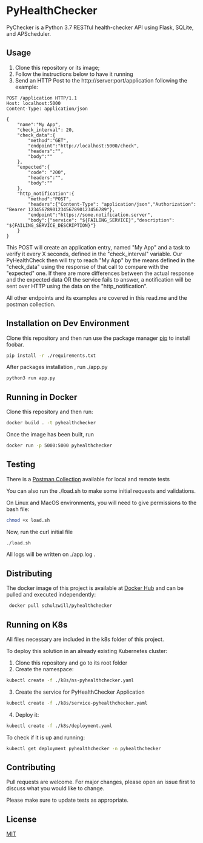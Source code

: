 # PyHealthChecker

PyChecker is a Python 3.7 RESTful health-checker API using Flask, SQLite, and APScheduler. 

## Usage

1) Clone this repository or its image;
2) Follow the instructions below to have it running
3) Send an HTTP Post to the http://server:port/application following the example:

```
POST /application HTTP/1.1
Host: localhost:5000
Content-Type: application/json

{
    "name":"My App",
    "check_interval": 20,
    "check_data":{
    	"method":"GET",
        "endpoint":"http://localhost:5000/check",
    	"headers":"",
    	"body":""
    },
    "expected":{
    	"code": "200",
    	"headers":"",
    	"body":""
    },
    "http_notification":{
    	"method":"POST",
    	"headers":{"Content-Type": "application/json","Authorization": "Bearer 12345678901234567890123456789"},
    	"endpoint":"https://some.notification.server",
    	"body":{"service": "${FAILING_SERVICE}","description": "${FAILING_SERVICE_DESCRIPTION}"}
    }
}
```
This POST will create an application entry, named "My App" and a task to verify it every X seconds, defined in the "check_interval" variable.
Our PyHealthCheck then will try to reach "My App" by the means defined in the "check_data" using the response of that call to compare with the "expected" one. If there are more differences between the actual response and the expected data OR the service fails to answer, a notification will be sent over HTTP using the data on the "http_notification".


All other endpoints and its examples are covered in this read.me and the postman collection.

## Installation on Dev Environment

Clone this repository and then run use the package manager [pip](https://pip.pypa.io/en/stable/) to install foobar.

```bash
pip install -r ./requirements.txt
```
After packages installation , run ./app.py
```bash
python3 run app.py
```


## Running in Docker

Clone this repository and then run:
```bash
docker build . -t pyhealthchecker
```

Once the image has been built, run
```bash
docker run -p 5000:5000 pyhealthchecker
```

## Testing
There is a [Postman Collection](https://www.getpostman.com/collections/6e3e8503d5700333b99f) available for local and remote tests

You can also run the ./load.sh to make some initial requests and validations.

On Linux and MacOS environments, you will need to give permissions to the bash file:
```bash
chmod +x load.sh 
```
Now, run the curl initial file
```bash
./load.sh
```

All logs will be written on ./app.log .

## Distributing
The docker image of this project is available at [Docker Hub](https://hub.docker.com/r/schulzwill/pyhealthchecker) and can be pulled and executed independently:
```bash
 docker pull schulzwill/pyhealthchecker
```

## Running on K8s

All files necessary are included in the k8s folder of this project.

To deploy this solution in an already existing Kubernetes cluster:

1) Clone this repository and go to its root folder
2) Create the namespace:
```bash
kubectl create -f ./k8s/ns-pyhealthchecker.yaml 
```
3) Create the service for PyHealthChecker Application
```bash
kubectl create -f ./k8s/service-pyhealthchecker.yaml 
```

4) Deploy it:

```bash
kubectl create -f ./k8s/deployment.yaml
``` 

To check if it is up and running:
```bash
kubectl get deployment pyhealthchecker -n pyhealthchecker
```

## Contributing
Pull requests are welcome. 
For major changes, please open an issue first to discuss what you would like to change.

Please make sure to update tests as appropriate.

## License
[MIT](https://choosealicense.com/licenses/mit/)